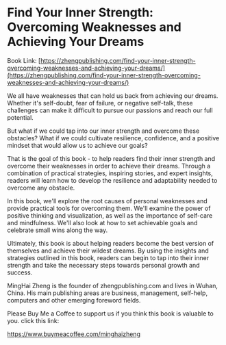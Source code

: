# Find Your Inner Strength: Overcoming Weaknesses and Achieving Your Dreams

Book Link: [https://zhengpublishing.com/find-your-inner-strength-overcoming-weaknesses-and-achieving-your-dreams/](https://zhengpublishing.com/find-your-inner-strength-overcoming-weaknesses-and-achieving-your-dreams/)

We all have weaknesses that can hold us back from achieving our dreams. Whether it's self-doubt, fear of failure, or negative self-talk, these challenges can make it difficult to pursue our passions and reach our full potential.

But what if we could tap into our inner strength and overcome these obstacles? What if we could cultivate resilience, confidence, and a positive mindset that would allow us to achieve our goals?

That is the goal of this book - to help readers find their inner strength and overcome their weaknesses in order to achieve their dreams. Through a combination of practical strategies, inspiring stories, and expert insights, readers will learn how to develop the resilience and adaptability needed to overcome any obstacle.

In this book, we'll explore the root causes of personal weaknesses and provide practical tools for overcoming them. We'll examine the power of positive thinking and visualization, as well as the importance of self-care and mindfulness. We'll also look at how to set achievable goals and celebrate small wins along the way.

Ultimately, this book is about helping readers become the best version of themselves and achieve their wildest dreams. By using the insights and strategies outlined in this book, readers can begin to tap into their inner strength and take the necessary steps towards personal growth and success.

MingHai Zheng is the founder of zhengpublishing.com and lives in Wuhan, China. His main publishing areas are business, management, self-help, computers and other emerging foreword fields.

Please Buy Me a Coffee to support us if you think this book is valuable to you. click this link:

https://www.buymeacoffee.com/minghaizheng
